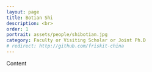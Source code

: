 ```yaml
---
layout: page
title: Botian Shi
description: <br>
order: 1
portrait: assets/people/shibotian.jpg
category: Faculty or Visiting Scholar or Joint Ph.D
# redirect: http://github.com/friskit-china
---
```


Content
